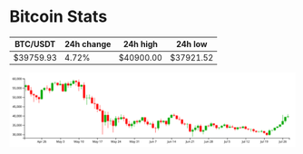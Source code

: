 # Bitcoin Stats

BTC/USDT|24h change|24h high|24h low|
|---|---|---|---|
|$39759.93|4.72%|$40900.00|$37921.52|

<img src="./chart.svg">
